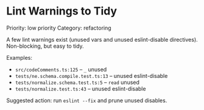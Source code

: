 # Lint Warnings to Tidy

Priority: low priority
Category: refactoring

A few lint warnings exist (unused vars and unused eslint-disable directives). Non-blocking, but easy to tidy.

Examples:

- `src/codeComments.ts:125` – `_` unused
- `tests/ne.schema.compile.test.ts:13` – unused eslint-disable
- `tests/normalize.schema.test.ts:5` – `read` unused
- `tests/normalize.test.ts:43` – unused eslint-disable

Suggested action: run `eslint --fix` and prune unused disables.
